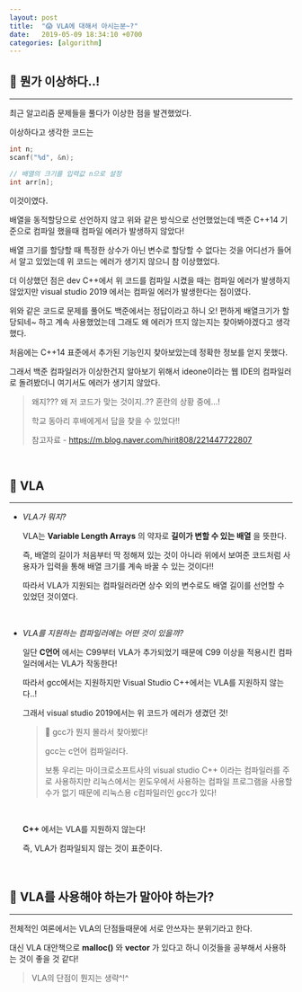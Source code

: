```yaml
---
layout: post
title:  "😱 VLA에 대해서 아시는분~?"
date:   2019-05-09 18:34:10 +0700
categories: [algorithm]
---
```


## 🤔 뭔가 이상하다..!
---

최근 알고리즘 문제들을 풀다가 이상한 점을 발견했었다. 

이상하다고 생각한 코드는

~~~c
int n;
scanf("%d", &n);

// 배열의 크기를 입력값 n으로 설정
int arr[n];
~~~

이것이였다.

배열을 동적할당으로 선언하지 않고 위와 같은 방식으로 선언했었는데 백준 C++14 기준으로 컴파일 했을때 컴파일 에러가 발생하지 않았다! 

배열 크기를 할당할 때 특정한 상수가 아닌 변수로 할당할 수 없다는 것을 어디선가 들어서 알고 있었는데 위 코드는 에러가 생기지 않으니 참 이상했었다.

더 이상했던 점은 dev C++에서 위 코드를 컴파일 시켰을 때는 컴파일 에러가 발생하지 않았지만 visual studio 2019 에서는 컴파일 에러가 발생한다는 점이였다.

위와 같은 코드로 문제를 풀어도 백준에서는 정답이라고 하니 오! 편하게 배열크기가 할당되네~ 하고 계속 사용했었는데 그래도 왜 에러가 뜨지 않는지는 찾아봐야겠다고 생각했다.

처음에는 C++14 표준에서 추가된 기능인지 찾아보았는데 정확한 정보를 얻지 못했다.

그래서 백준 컴파일러가 이상한건지 알아보기 위해서 ideone이라는 웹 IDE의 컴파일러로 돌려봤더니 여기서도 에러가 생기지 않았다.

> 왜지??? 왜 저 코드가 맞는 것이지..?? 혼란의 상황 중에...! 
>
> 학교 동아리 후배에게서 답을 찾을 수 있었다!! 
>
> 참고자료 - https://m.blog.naver.com/hirit808/221447722807

<br>

## 👻 VLA 
---

- _VLA가 뭐지?_

	VLA는 __Variable Length Arrays__ 의 약자로 __길이가 변할 수 있는 배열__ 을 뜻한다.

	즉, 배열의 길이가 처음부터 딱 정해져 있는 것이 아니라 위에서 보여준 코드처럼 사용자가 입력을 통해 배열 크기를 계속 바꿀 수 있는 것이다!!

	따라서 VLA가 지원되는 컴파일러라면 상수 외의 변수로도 배열 길이를 선언할 수 있었던 것이였다.

	<br>

- _VLA를 지원하는 컴파일러에는 어떤 것이 있을까?_

	일단 __C언어__ 에서는 C99부터 VLA가 추가되었기 때문에 C99 이상을 적용시킨 컴파일러에서는 VLA가 작동한다!

	따라서 gcc에서는 지원하지만 Visual Studio C++에서는 VLA를 지원하지 않는다..!

	그래서 visual studio 2019에서는 위 코드가 에러가 생겼던 것!

	> 🤪 gcc가 뭔지 몰라서 찾아봤다!
	>
	> gcc는 c언어 컴파일러다.
	> 
	> 보통 우리는 마이크로소프트사의 visual studio C++ 이라는 컴파일러를 주로 사용하지만 리눅스에서는 윈도우에서 사용하는 컴파일 프로그램을 사용할 수가 없기 때문에 리눅스용 c컴파일러인 gcc가 있다!
	
	<br>

	__C++__ 에서는 VLA를 지원하지 않는다!

	즉, VLA가 컴파일되지 않는 것이 표준이다.

	<br>

## 🤪 VLA를 사용해야 하는가 말아야 하는가?
---

전체적인 여론에서는 VLA의 단점들때문에 서로 안쓰자는 분위기라고 한다. 

대신 VLA 대안책으로 __malloc()__ 와 __vector__ 가 있다고 하니 이것들을 공부해서 사용하는 것이 좋을 것 같다!

> VLA의 단점이 뭔지는 생략^!^ 








